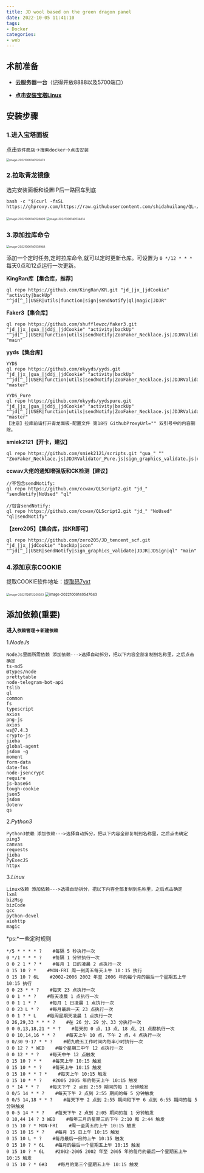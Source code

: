 ```yaml
---
title: JD wool based on the green dragon panel
date: 2022-10-05 11:41:10
tags:
- Docker
categories: 
- web
---
```


## 术前准备

+ **云服务器一台**（记得开放8888以及5700端口）

+ **点击[安装宝塔Linux](https://www.bt.cn/new/download.html)**

## 安装步骤

### 1.进入宝塔面板

点击`软件商店`->`搜索docker`->`点击安装`

<img src="https://cdn.staticaly.com/gh/Dreamin121/picgohub@master/imgs/image-20221006140520473.png" alt="image-20221006140520473" style="zoom: 50%;" />

### 2.拉取青龙镜像

选完安装面板和设置IP后一路回车到底

```
bash -c "$(curl -fsSL https://ghproxy.com/https://raw.githubusercontent.com/shidahuilang/QL-/main/lang1.sh)"
```

<img src="https://cdn.staticaly.com/gh/Dreamin121/picgohub@master/imgs/image-20221006140528809.png" alt="image-20221006140528809" style="zoom:50%;" />

<img src="https://cdn.staticaly.com/gh/Dreamin121/picgohub@master/imgs/image-20221006140534814.png" alt="image-20221006140534814" style="zoom:50%;" />

### 3.添加拉库命令

<img src="https://cdn.staticaly.com/gh/Dreamin121/picgohub@master/imgs/image-20221006140538948.png" alt="image-20221006140538948" style="zoom:50%;" />

添加一个定时任务,定时拉库命令,就可以定时更新仓库。可设置为 `0 */12 * * *` 每天0点和12点运行一次更新。

**KingRan库【集合库，推荐**】

```
ql repo https://github.com/KingRan/KR.git "jd_|jx_|jdCookie" "activity|backUp" "^jd[^_]|USER|utils|function|sign|sendNotify|ql|magic|JDJR"
```

**Faker3【集合库】**

```
ql repo https://github.com/shufflewzc/faker3.git "jd_|jx_|gua_|jddj_|jdCookie" "activity|backUp" "^jd[^_]|USER|function|utils|sendNotify|ZooFaker_Necklace.js|JDJRValidator_|sign_graphics_validate|ql|JDSignValidator" "main"
```

**yyds【集合库】**

```
YYDS
ql repo https://github.com/okyyds/yyds.git "jd_|jx_|gua_|jddj_|jdCookie" "activity|backUp" "^jd[^_]|USER|function|utils|sendNotify|ZooFaker_Necklace.js|JDJRValidator_|sign_graphics_validate|ql|JDSignValidator" "master"

YYDS_Pure
ql repo https://github.com/okyyds/yydspure.git "jd_|jx_|gua_|jddj_|jdCookie" "activity|backUp" "^jd[^_]|USER|function|utils|sendNotify|ZooFaker_Necklace.js|JDJRValidator_|sign_graphics_validate|ql|JDSignValidator" "master"
【注意】拉库前请打开青龙面板-配置文件 第18行 GithubProxyUrl="" 双引号中的内容删除。
```

**smiek2121【开卡，建议】**

```
ql repo https://github.com/smiek2121/scripts.git "gua_" "" "ZooFaker_Necklace.js|JDJRValidator_Pure.js|sign_graphics_validate.js|cleancart_activity.js|jdCookie.js|sendNotify.js"
```

**ccwav大佬的通知增强版和CK检测【建议】**

```
//不包含sendNotify:
ql repo https://github.com/ccwav/QLScript2.git "jd_" "sendNotify|NoUsed" "ql"

//包含sendNotify:
ql repo https://github.com/ccwav/QLScript2.git "jd_" "NoUsed" "ql|sendNotify"
```

**【zero205】【集合库，拉KR即可】**

```
ql repo https://github.com/zero205/JD_tencent_scf.git "jd_|jx_|jdCookie" "backUp|icon" "^jd[^_]|USER|sendNotify|sign_graphics_validate|JDJR|JDSign|ql" "main"
```

### 4.添加京东COOKIE

提取COOKIE软件地址：[提取码7yxt](https://pan.xunlei.com/s/VNBvHoZT5uASNqnZyeN7x_fFA1)

<img src="https://cdn.staticaly.com/gh/Dreamin121/picgohub@master/imgs/202211261122197.png" alt="image-20221126112205023" style="zoom:50%;" />

<img src="https://cdn.staticaly.com/gh/Dreamin121/picgohub@master/imgs/image-20221006140547643.png" alt="image-20221006140547643" style="zoom:67%;" />

## 添加依赖(重要)

**进入`依赖管理`->`新建依赖`**

1.*NodeJs*

```
NodeJs里面所需依赖 添加依赖--->选择自动拆分，把以下内容全部复制到名称里，之后点击确定
ts-md5
@types/node
prettytable
node-telegram-bot-api
tslib
ql
common
fs
typescript
axios
png-js
axios
ws@7.4.3
crypto-js
jieba
global-agent
jsdom -g
moment
form-data
date-fns
node-jsencrypt
require
js-base64
tough-cookie
json5
jsdom
dotenv
qs
```

2.*Python3*

```
Python3依赖 添加依赖--->选择自动拆分，把以下内容全部复制到名称里，之后点击确定
ping3
canvas
requests
jieba
PyExecJS
httpx
```

3.*Linux*

```
Linux依赖 添加依赖--->选择自动拆分，把以下内容全部复制到名称里，之后点击确定
lxml
bizMsg
bizCode
gcc
python-devel
aiohttp
magic
```

*ps:*一些定时规则

```
*/5 * * * * ?    #每隔 5 秒执行一次
0 */1 * * * ?    #每隔 1 分钟执行一次
0 0 2 1 * ? *    #每月 1 日的凌晨 2 点执行一次
0 15 10 ? *    #MON-FRI 周一到周五每天上午 10：15 执行
0 15 10 ? 6L    #2002-2006 2002 年至 2006 年的每个月的最后一个星期五上午 10:15 执行
0 0 23 * * ?    #每天 23 点执行一次
0 0 1 * * ?    #每天凌晨 1 点执行一次
0 0 1 1 * ?     #每月 1 日凌晨 1 点执行一次
0 0 23 L * ?    #每月最后一天 23 点执行一次
0 0 1 ? * L    #每周星期天凌晨 1 点执行一次
0 26,29,33 * * * ?    #在 26 分、29 分、33 分执行一次
0 0 0,13,18,21 * * ?    #每天的 0 点、13 点、18 点、21 点都执行一次
0 0 10,14,16 * * ?    #每天上午 10 点，下午 2 点，4 点执行一次
0 0/30 9-17 * * ?    #朝九晚五工作时间内每半小时执行一次
0 0 12 ? * WED    #每个星期三中午 12 点执行一次
0 0 12 * * ?    #每天中午 12 点触发
0 15 10 ? * *    #每天上午 10:15 触发
0 15 10 * * ?    #每天上午 10:15 触发
0 15 10 * * ? *    #每天上午 10:15 触发
0 15 10 * * ?    #2005 2005 年的每天上午 10:15 触发
0 * 14 * * ?    #每天下午 2 点到 2:59 期间的每 1 分钟触发
0 0/5 14 * * ?    #每天下午 2 点到 2:55 期间的每 5 分钟触发
0 0/5 14,18 * * ?    #每天下午 2 点到 2:55 期间和下午 6 点到 6:55 期间的每 5 分钟触发
0 0-5 14 * * ?    #每天下午 2 点到 2:05 期间的每 1 分钟触发
0 10,44 14 ? 3 WED    #每年三月的星期三的下午 2:10 和 2:44 触发
0 15 10 ? * MON-FRI    #周一至周五的上午 10:15 触发
0 15 10 15 * ?    #每月 15 日上午 10:15 触发
0 15 10 L * ?    #每月最后一日的上午 10:15 触发
0 15 10 ? * 6L    #每月的最后一个星期五上午 10:15 触发
0 15 10 ? * 6L    #2002-2005 2002 年至 2005 年的每月的最后一个星期五上午 10:15 触发
0 15 10 ? * 6#3    #每月的第三个星期五上午 10:15 触发
```